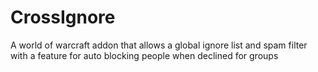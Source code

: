 # CrossIgnore
A world of warcraft addon that allows a global ignore list and spam filter with a feature for auto blocking people when declined for groups
